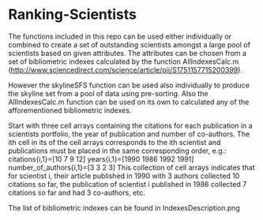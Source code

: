 # Ranking-Scientists

The functions included in this repo can be used either individually or combined to create a set of outstanding scientists amongst 
a large pool of scientists based on given attributes. The attributes can be chosen from a set of bibliometric indexes calculated by the 
function AllIndexesCalc.m (http://www.sciencedirect.com/science/article/pii/S1751157715200399). 

However the skylineSFS function can be used also individually to produce the skyline set from a pool of data using pre-sorting. 
Also the AllIndexesCalc.m function can be used on its own to calculated any of the afforementioned bibliometric indexes.

Start with three cell arrays containing the citations for each publication in a scientists portfolio, the year of publication and number of 
co-authors. The ith cell in its of the cell arrays corresponds to the ith scientist and publications must be placed in the same corresponding order, e.g.: citations{i,1}=[10 7 9 12]      years{i,1}=[1990 1986 1992 1991] number_of_authors{i,1}=[3 3 2 3]
This collection of cell arrays indicates that for scientist i, their article published in 1990 with 3 authors collected 10 citations so far, the publication of scientist i  published in 1986 collected 7 citations so far and had 3 co-authors, etc.

The list of bibliometric indexes can be found in IndexesDescription.png
